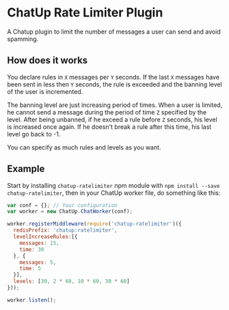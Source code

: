 # ChatUp Rate Limiter Plugin

A Chatup plugin to limit the number of messages a user can send and avoid spamming.

## How does it works

You declare rules in `X` messages per `Y` seconds. If the last `X` messages have been sent in less then `Y` seconds, the rule is exceeded and the banning level of the user is incremented.

The banning level are just increasing period of times. When a user is limited, he cannot send a message during the period of time `Z` specified by the level. After being unbanned, if he exceed a rule before `Z` seconds, his level is increased once again. If he doesn't break a rule after this time, his last level go back to -1.

You can specify as much rules and levels as you want.

## Example

Start by installing `chatup-ratelimiter` npm module with `npm install --save chatup-ratelimiter`, then in your ChatUp worker file, do something like this:

```js
var conf = {}; // Your configuration
var worker = new ChatUp.ChatWorker(conf);

worker.registerMiddleware(require('chatup-ratelimiter')({
  redisPrefix: 'chatup:ratelimiter',
  levelIncreaseRules:[{
    messages: 15,
    time: 30
  }, {
    messages: 5,
    time: 5
  }],
  levels: [30, 2 * 60, 10 * 60, 30 * 60]
}));

worker.listen();
```
